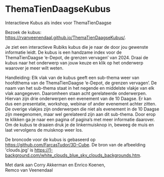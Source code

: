 # ThemaTienDaagseKubus
Interactieve Kubus als index voor ThemaTienDaagse

Bezoek de kubus: https://rvanveenendaal.github.io/ThemaTienDaagseKubus/.

Je ziet een interactieve Rubiks kubus die je naar de door jou gewenste informatie leidt. De kubus is een handzame index voor de ThemaTienDaagse ‘e-Depot, de grenzen vervagen’ van 2024. Draai de kubus naar het onderwerp van jouw keuze en klik op het onderwerp waarover je meer wilt weten. 

Handleiding:
Elk vlak van de kubus geeft een sub-thema weer van hoofdthema van de ThemaTienDaagse ‘e-Depot, de grenzen vervagen’.  De naam van het sub-thema staat in het negende en middelste vlakje van elk vlak aangegeven. Daaromheen staan acht gerelateerde onderwerpen. Hiervan zijn drie onderwerpen een evenement van de 10 Daagse. Er kan dus een presentatie, workshop, webinar of ander evenement achter zitten.  De overige vlakjes zijn onderwerpen die niet als evenement in de 10 Daagse zijn meegenomen, maar wel gerelateerd zijn aan dit sub-thema. Door erop te klikken ga je naar een pagina of pagina’s met meer informatie daarover. Om de kubus te draaien druk je de linkermuisknop in, beweeg de muis en laat vervolgens de muisknop weer los. 

De broncode voor de kubus is gebaseerd op https://github.com/FarcasTudor/3D-Cube. De bron van de afbeelding 'clouds.jpg' is https://1-background.com/white_clouds_blue_sky_clouds_backgrounds.htm.

Met dank aan Corry Akkerman en Enrico Koenen,<br/> 
Remco van Veenendaal

